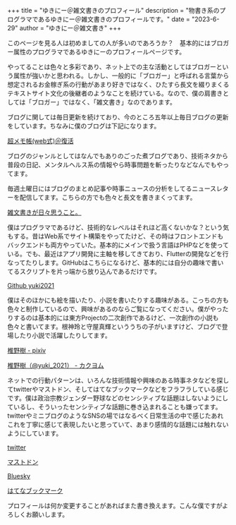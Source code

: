 +++
title = "ゆきにー＠雑文書きのプロフィール"
description = "物書き系のプログラマであるゆきにー＠雑文書きのプロフィールです。"
date = "2023-6-29"
author = "ゆきにー＠雑文書き"
+++

このページを見る人は初めましての人が多いのであろうか？　基本的にはブロガー属性のプログラマであるゆきにーのプロフィールページです。

やってることは色々と多彩であり、ネット上での主な活動としてはブロガーという属性が強いかと思われる。しかし、一般的に「ブロガー」と呼ばれる言葉から想定されるお金稼ぎ系の行動があまり好きではなく、ひたすら長文を綴りまくるテキストサイト文化の後継者のようなことを続けている。なので、僕の肩書きとしては「ブロガー」ではなく、「雑文書き」なのであります。

ブログに関しては毎日更新を続けており、今のところ五年以上毎日ブログの更新をしています。ちなみに僕のブログは下記になります。

[超メモ帳(web式)＠復活](https://www.ituki-yu2.net/)

ブログのジャンルとしてはなんでもありのごった煮ブログであり、技術ネタから普段の日記、メンタルヘルス系の情報やら時事問題を斬ったりなどなんでもやってます。

毎週土曜日にはブログのまとめ記事や時事ニュースの分析をしてるニュースレターを配信してます。こちらの方でも色々と長文を書きまくってます。

[雑文書きが日々思うこと。](https://yuki2021.substack.com/)

僕はプログラマであるけど、技術的なレベルはそれほど高くないかな？という気もする。昔はWeb系でサイト構築をやってたけど、その時はフロントエンドもバックエンドも両方やっていた。基本的にメインで扱う言語はPHPなどを使っている。でも、最近はアプリ開発に主軸を移してきており、Flutterの開発などを行なってたりします。GitHubはこちらになるけど、基本的には自分の趣味で書いてるスクリプトを片っ端から放り込んであるだけです。

[Github yuki2021](https://github.com/yuki2021)

僕はそのほかにも絵を描いたり、小説を書いたりする趣味がある。こっちの方も色々と制作しているので、興味があるのならご覧になってください。僕がやったりするのは基本的には東方Projectの二次創作であるけど、一次創作の小説も色々と書いてます。根神玲と守屋真輝といううちの子がいますけど、ブログで登場したり小説で活躍したりしてます。

[椎野樹 - pixiv](https://www.pixiv.net/users/150350)

[椎野樹（@yuki_2021） - カクヨム](https://kakuyomu.jp/users/yuki_2021)

ネットでの行動パターンは、いろんな技術情報や興味のある時事ネタなどを探してtwitterやマストドン、そしてはてなブックマークなどをフラフラしている感じです。僕は政治宗教ジェンダー野球などのセンシティブな話題はしないようにしているし、そういったセンシティブな話題に巻き込まれることも嫌ってます。twitterやミニブログのようなSNSの場ではなるべく日常生活の中で感じたあれこれを丁寧に感じて表現したいと思っていて、あまり感情的な話題には触れないようにしています。

[twitter](https://twitter.com/yuki_20211/)

[マストドン](https://fedibird.com/@yuki_2021)

[Bluesky](https://bsky.app/profile/yuki2021.bsky.social)

[はてなブックマーク](https://b.hatena.ne.jp/yuki_2021/)

プロフィールは何か変更することがあればまた書き換えます。こんな僕ですがよろしくお願いします。
